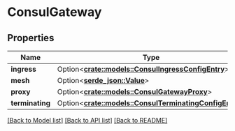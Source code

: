 # ConsulGateway

## Properties

| Name            | Type                                                                                       | Description | Notes      |
| --------------- | ------------------------------------------------------------------------------------------ | ----------- | ---------- |
| **ingress**     | Option<[**crate::models::ConsulIngressConfigEntry**](ConsulIngressConfigEntry.md)>         |             | [optional] |
| **mesh**        | Option<[**serde_json::Value**](.md)>                                                       |             | [optional] |
| **proxy**       | Option<[**crate::models::ConsulGatewayProxy**](ConsulGatewayProxy.md)>                     |             | [optional] |
| **terminating** | Option<[**crate::models::ConsulTerminatingConfigEntry**](ConsulTerminatingConfigEntry.md)> |             | [optional] |

[[Back to Model list]](../README.md#documentation-for-models)
[[Back to API list]](../README.md#documentation-for-api-endpoints)
[[Back to README]](../README.md)
